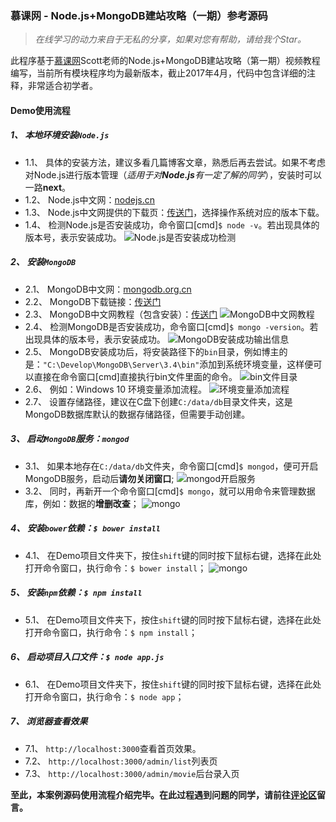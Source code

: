 ### 慕课网 - Node.js+MongoDB建站攻略（一期）参考源码

> *在线学习的动力来自于无私的分享，如果对您有帮助，请给我个Star。*

此程序基于[慕课网](http://www.imooc.com/learn/75)Scott老师的Node.js+MongoDB建站攻略（第一期）视频教程编写，当前所有模块程序均为最新版本，截止2017年4月，代码中包含详细的注释，非常适合初学者。

#### Demo使用流程
##### 1、 **本地环境安装`Node.js`**
* 1.1、 具体的安装方法，建议多看几篇博客文章，熟悉后再去尝试。如果不考虑对Node.js进行版本管理（_适用于对**Node.js**有一定了解的同学_），安装时可以一路**next**。
* 1.2、 Node.js中文网：[nodejs.cn](http://nodejs.cn/)
* 1.3、 Node.js中文网提供的下载页：[传送门](http://nodejs.cn/download/)，选择操作系统对应的版本下载。
* 1.4、 检测Node.js是否安装成功，命令窗口[cmd]`$ node -v`。若出现具体的版本号，表示安装成功。
![Node.js是否安装成功检测](http://ojzaff7fe.bkt.clouddn.com/nodejs%E7%89%88%E6%9C%AC%E6%A3%80%E6%B5%8B.jpg)

##### 2、 **安装`MongoDB`**
* 2.1、 MongoDB中文网：[mongodb.org.cn](http://www.mongodb.org.cn/)
* 2.2、 MongoDB下载链接：[传送门](https://www.mongodb.com/download-center#atlas)
* 2.3、 MongoDB中文网教程（包含安装）：[传送门](http://www.mongodb.org.cn/tutorial/)
![MongoDB中文网教程](http://ojzaff7fe.bkt.clouddn.com/mongodb%E6%95%99%E7%A8%8B%EF%BC%88%E5%8C%85%E5%90%AB%E5%AE%89%E8%A3%85%EF%BC%89.jpg)
* 2.4、 检测MongoDB是否安装成功，命令窗口[cmd]`$ mongo -version`。若出现具体的版本号，表示安装成功。
![MongoDB安装成功输出信息](http://ojzaff7fe.bkt.clouddn.com/mongodb%E5%AE%89%E8%A3%85%E6%88%90%E5%8A%9F%E8%BE%93%E5%87%BA%E4%BF%A1%E6%81%AF.jpg)
* 2.5、 MongoDB安装成功后，将安装路径下的`bin`目录，例如博主的是：`"C:\Develop\MongoDB\Server\3.4\bin"`添加到系统环境变量，这样便可以直接在命令窗口[cmd]直接执行bin文件里面的命令。
![bin文件目录](http://ojzaff7fe.bkt.clouddn.com/mongo-bin-%E7%9B%AE%E5%BD%95.jpg)
* 2.6、 例如：Windows 10 环境变量添加流程。
![环境变量添加流程](http://ojzaff7fe.bkt.clouddn.com/%E7%8E%AF%E5%A2%83%E5%8F%98%E9%87%8F%E6%B7%BB%E5%8A%A0%E6%B5%81%E7%A8%8B.jpg)
* 2.7、 设置存储路径，建议在C盘下创建`C:/data/db`目录文件夹，这是MongoDB数据库默认的数据存储路径，但需要手动创建。

##### 3、 启动`MongoDB`服务：`mongod`
* 3.1、 如果本地存在`C:/data/db`文件夹，命令窗口[cmd]`$ mongod`，便可开启MongoDB服务，启动后**请勿关闭窗口**;
![mongod开启服务](http://ojzaff7fe.bkt.clouddn.com/mongod%E5%90%AF%E5%8A%A8%E6%9C%8D%E5%8A%A1.jpg)
* 3.2、 同时，再新开一个命令窗口[cmd]`$ mongo`，就可以用命令来管理数据库，例如：数据的**增删改查**；
![mongo](http://ojzaff7fe.bkt.clouddn.com/mongo%E6%89%A7%E8%A1%8C%E6%95%B0%E6%8D%AE%E5%BA%93%E5%91%BD%E4%BB%A4.jpg)

##### 4、 安装`bower`依赖：`$ bower install`
* 4.1、 在Demo项目文件夹下，按住`shift`键的同时按下鼠标右键，选择在此处打开命令窗口，执行命令：`$ bower install`；
![mongo](http://ojzaff7fe.bkt.clouddn.com/%E9%BC%A0%E6%A0%87%E5%8F%B3%E9%94%AE%E6%89%93%E5%BC%80powershell.jpg)

##### 5、 安装`npm`依赖：`$ npm install`
* 5.1、 在Demo项目文件夹下，按住`shift`键的同时按下鼠标右键，选择在此处打开命令窗口，执行命令：`$ npm install`；

##### 6、 启动项目入口文件：`$ node app.js`
* 6.1、 在Demo项目文件夹下，按住`shift`键的同时按下鼠标右键，选择在此处打开命令窗口，执行命令：`$ node app`；

##### 7、 浏览器查看效果
* 7.1、  `http://localhost:3000`查看首页效果。
* 7.2、  `http://localhost:3000/admin/list`列表页
* 7.3、  `http://localhost:3000/admin/movie`后台录入页

**至此，本案例源码使用流程介绍完毕。在此过程遇到问题的同学，请前往[评论区](http://itpoet.cn/2017/12/19/build-movie-website-based-on-nodejs-and-mongodb/)留言。**

